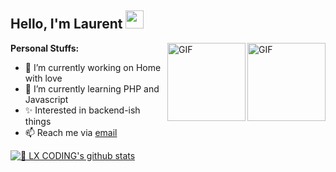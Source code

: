 ## Hello, I'm Laurent <img src="https://github.com/TheDudeThatCode/TheDudeThatCode/blob/master/Assets/Hi.gif" width="29px">

<img align="right" alt="GIF" height="125px" src="https://media2.giphy.com/media/JqDcpPX8vWahUny0pE/200.gif" />
<img align="right" alt="GIF" height="125px" src="https://media3.giphy.com/media/ln7z2eWriiQAllfVcn/200w.webp" />

**Personal Stuffs:**
- 🔭 I’m currently working on Home with love
- 🌱 I’m currently learning PHP and Javascript
- ✨ Interested in backend-ish things 
- 📫 Reach me via [email](mailto:laurentiusjohanes6@gmail.com)

[![🦉 LX CODING's github stats](https://github-readme-stats.vercel.app/api?username=lxcoding666&show_icons=true&hide_border=true&hide=issues)](https://github.com/lxcoding666)

